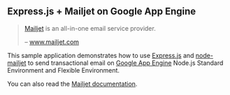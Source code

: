 ## Express.js + Mailjet on Google App Engine

> [Mailjet][1] is an all-in-one email service provider.
>
> – www.mailjet.com

This sample application demonstrates how to use [Express.js][2] and
[node-mailjet][3] to send transactional email on [Google App Engine][4] Node.js
Standard Environment and Flexible Environment.

You can also read the [Mailjet documentation][5].

[1]: https://www.mailjet.com/
[2]: http://expressjs.com
[3]: https://github.com/mailjet/mailjet-apiv3-nodejs
[4]: https://cloud.google.com/appengine
[5]: https://dev.mailjet.com/
